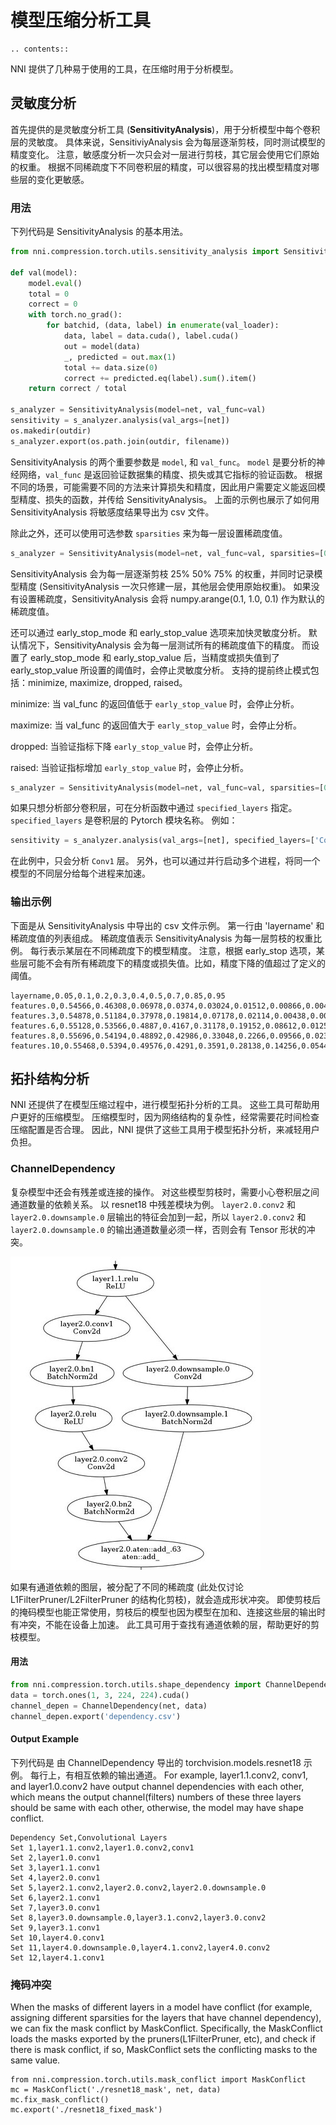 # 模型压缩分析工具

```eval_rst
.. contents::
```

NNI 提供了几种易于使用的工具，在压缩时用于分析模型。

## 灵敏度分析
首先提供的是灵敏度分析工具 (**SensitivityAnalysis**)，用于分析模型中每个卷积层的灵敏度。 具体来说，SensitiviyAnalysis 会为每层逐渐剪枝，同时测试模型的精度变化。 注意，敏感度分析一次只会对一层进行剪枝，其它层会使用它们原始的权重。 根据不同稀疏度下不同卷积层的精度，可以很容易的找出模型精度对哪些层的变化更敏感。

### 用法

下列代码是 SensitivityAnalysis 的基本用法。
```python
from nni.compression.torch.utils.sensitivity_analysis import SensitivityAnalysis

def val(model):
    model.eval()
    total = 0
    correct = 0
    with torch.no_grad():
        for batchid, (data, label) in enumerate(val_loader):
            data, label = data.cuda(), label.cuda()
            out = model(data)
            _, predicted = out.max(1)
            total += data.size(0)
            correct += predicted.eq(label).sum().item()
    return correct / total

s_analyzer = SensitivityAnalysis(model=net, val_func=val)
sensitivity = s_analyzer.analysis(val_args=[net])
os.makedir(outdir)
s_analyzer.export(os.path.join(outdir, filename))
```

SensitivityAnalysis 的两个重要参数是 `model`, 和 `val_func`。 `model` 是要分析的神经网络，`val_func` 是返回验证数据集的精度、损失或其它指标的验证函数。 根据不同的场景，可能需要不同的方法来计算损失和精度，因此用户需要定义能返回模型精度、损失的函数，并传给 SensitivityAnalysis。 上面的示例也展示了如何用 SensitivityAnalysis 将敏感度结果导出为 csv 文件。

除此之外，还可以使用可选参数 `sparsities` 来为每一层设置稀疏度值。
```python
s_analyzer = SensitivityAnalysis(model=net, val_func=val, sparsities=[0.25, 0.5, 0.75])
```
SensitivityAnalysis 会为每一层逐渐剪枝 25% 50% 75% 的权重，并同时记录模型精度 (SensitivityAnalysis 一次只修建一层，其他层会使用原始权重)。 如果没有设置稀疏度，SensitivityAnalysis 会将 numpy.arange(0.1, 1.0, 0.1) 作为默认的稀疏度值。

还可以通过 early_stop_mode 和 early_stop_value 选项来加快灵敏度分析。 默认情况下，SensitivityAnalysis 会为每一层测试所有的稀疏度值下的精度。 而设置了 early_stop_mode 和 early_stop_value 后，当精度或损失值到了 early_stop_value 所设置的阈值时，会停止灵敏度分析。 支持的提前终止模式包括：minimize, maximize, dropped, raised。

minimize: 当 val_func 的返回值低于 `early_stop_value` 时，会停止分析。

maximize: 当 val_func 的返回值大于 `early_stop_value` 时，会停止分析。

dropped: 当验证指标下降 `early_stop_value` 时，会停止分析。

raised: 当验证指标增加 `early_stop_value` 时，会停止分析。

```python
s_analyzer = SensitivityAnalysis(model=net, val_func=val, sparsities=[0.25, 0.5, 0.75], early_stop_mode='dropped', early_stop_value=0.1)
```
如果只想分析部分卷积层，可在分析函数中通过 `specified_layers` 指定。 `specified_layers` 是卷积层的 Pytorch 模块名称。 例如：
```python
sensitivity = s_analyzer.analysis(val_args=[net], specified_layers=['Conv1'])
```
在此例中，只会分析 `Conv1` 层。 另外，也可以通过并行启动多个进程，将同一个模型的不同层分给每个进程来加速。


### 输出示例
下面是从 SensitivityAnalysis 中导出的 csv 文件示例。 第一行由 'layername' 和稀疏度值的列表组成。 稀疏度值表示 SensitivityAnalysis 为每一层剪枝的权重比例。 每行表示某层在不同稀疏度下的模型精度。 注意，根据 early_stop 选项，某些层可能不会有所有稀疏度下的精度或损失值。比如，精度下降的值超过了定义的阈值。
```
layername,0.05,0.1,0.2,0.3,0.4,0.5,0.7,0.85,0.95
features.0,0.54566,0.46308,0.06978,0.0374,0.03024,0.01512,0.00866,0.00492,0.00184
features.3,0.54878,0.51184,0.37978,0.19814,0.07178,0.02114,0.00438,0.00442,0.00142
features.6,0.55128,0.53566,0.4887,0.4167,0.31178,0.19152,0.08612,0.01258,0.00236
features.8,0.55696,0.54194,0.48892,0.42986,0.33048,0.2266,0.09566,0.02348,0.0056
features.10,0.55468,0.5394,0.49576,0.4291,0.3591,0.28138,0.14256,0.05446,0.01578
```

## 拓扑结构分析
NNI 还提供了在模型压缩过程中，进行模型拓扑分析的工具。 这些工具可帮助用户更好的压缩模型。 压缩模型时，因为网络结构的复杂性，经常需要花时间检查压缩配置是否合理。 因此，NNI 提供了这些工具用于模型拓扑分析，来减轻用户负担。

### ChannelDependency
复杂模型中还会有残差或连接的操作。 对这些模型剪枝时，需要小心卷积层之间通道数量的依赖关系。 以 resnet18 中残差模块为例。 `layer2.0.conv2` 和 `layer2.0.downsample.0` 层输出的特征会加到一起，所以 `layer2.0.conv2` 和 `layer2.0.downsample.0` 的输出通道数量必须一样，否则会有 Tensor 形状的冲突。

![](../../img/channel_dependency_example.jpg)


如果有通道依赖的图层，被分配了不同的稀疏度 (此处仅讨论 L1FilterPruner/L2FilterPruner 的结构化剪枝)，就会造成形状冲突。 即使剪枝后的掩码模型也能正常使用，剪枝后的模型也因为模型在加和、连接这些层的输出时有冲突，不能在设备上加速。 此工具可用于查找有通道依赖的层，帮助更好的剪枝模型。

#### 用法
```python
from nni.compression.torch.utils.shape_dependency import ChannelDependency
data = torch.ones(1, 3, 224, 224).cuda()
channel_depen = ChannelDependency(net, data)
channel_depen.export('dependency.csv')
```

#### Output Example
下列代码是 由 ChannelDependency 导出的 torchvision.models.resnet18 示例。 每行上，有相互依赖的输出通道。 For example, layer1.1.conv2, conv1, and layer1.0.conv2 have output channel dependencies with each other, which means the output channel(filters) numbers of these three layers should be same with each other, otherwise, the model may have shape conflict.
```
Dependency Set,Convolutional Layers
Set 1,layer1.1.conv2,layer1.0.conv2,conv1
Set 2,layer1.0.conv1
Set 3,layer1.1.conv1
Set 4,layer2.0.conv1
Set 5,layer2.1.conv2,layer2.0.conv2,layer2.0.downsample.0
Set 6,layer2.1.conv1
Set 7,layer3.0.conv1
Set 8,layer3.0.downsample.0,layer3.1.conv2,layer3.0.conv2
Set 9,layer3.1.conv1
Set 10,layer4.0.conv1
Set 11,layer4.0.downsample.0,layer4.1.conv2,layer4.0.conv2
Set 12,layer4.1.conv1
```

### 掩码冲突
When the masks of different layers in a model have conflict (for example, assigning different sparsities for the layers that have channel dependency), we can fix the mask conflict by MaskConflict. Specifically, the MaskConflict loads the masks exported by the pruners(L1FilterPruner, etc), and check if there is mask conflict, if so, MaskConflict sets the conflicting masks to the same value.

```
from nni.compression.torch.utils.mask_conflict import MaskConflict
mc = MaskConflict('./resnet18_mask', net, data)
mc.fix_mask_conflict()
mc.export('./resnet18_fixed_mask')
```